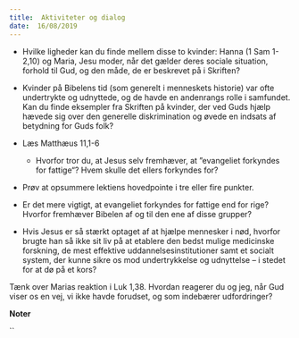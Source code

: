 ```yaml
---
title:  Aktiviteter og dialog
date:  16/08/2019
---
```


* 	Hvilke ligheder kan du finde mellem disse to kvinder: Hanna (1 Sam 1-2,10) og Maria, Jesu moder, når det gælder deres sociale situation, forhold til Gud, og den måde, de er beskrevet på i Skriften?

* 	Kvinder på Bibelens tid (som generelt i menneskets historie) var ofte undertrykte og udnyttede, og de havde en andenrangs rolle i samfundet. Kan du finde eksempler fra Skriften på kvinder, der ved Guds hjælp hævede sig over den generelle diskrimination og øvede en indsats af betydning for Guds folk?

* 	Læs Matthæus 11,1-6
	* 	Hvorfor tror du, at Jesus selv fremhæver, at ”evangeliet forkyndes for fattige“? Hvem skulle det ellers forkyndes for?

* 	Prøv at opsummere lektiens hovedpointe i tre eller fire punkter.

* 	Er det mere vigtigt, at evangeliet forkyndes for fattige end for rige? Hvorfor fremhæver Bibelen af og til den ene af disse grupper?

* 	Hvis Jesus er så stærkt optaget af at hjælpe mennesker i nød, hvorfor brugte han så ikke sit liv på at etablere den bedst mulige medicinske forskning, de mest effektive uddannelsesinstitutioner samt et socialt system, der kunne sikre os mod undertrykkelse og udnyttelse – i stedet for at dø på et kors?

Tænk over Marias reaktion i Luk 1,38. Hvordan reagerer du og jeg, når Gud viser os en vej, vi ikke havde forudset, og som indebærer udfordringer?

**Noter**

``